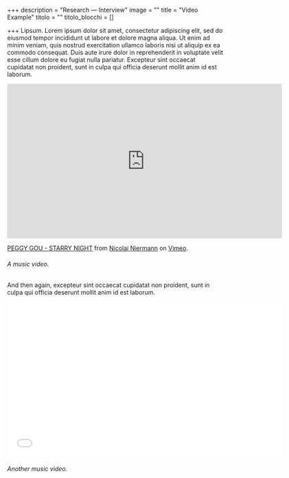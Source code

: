 +++
description = "Research — Interview"
image = ""
title = "Video Example"
titolo = ""
titolo_blocchi = []

+++
Lipsum. Lorem ipsum dolor sit amet, consectetur adipiscing elit, sed do eiusmod tempor incididunt ut labore et dolore magna aliqua. Ut enim ad minim veniam, quis nostrud exercitation ullamco laboris nisi ut aliquip ex ea commodo consequat. Duis aute irure dolor in reprehenderit in voluptate velit esse cillum dolore eu fugiat nulla pariatur. Excepteur sint occaecat cupidatat non proident, sunt in culpa qui officia deserunt mollit anim id est laborum.

<div class="embed-responsive embed-responsive-16by9"> <iframe src="https://player.vimeo.com/video/367709381?color=ffffff&title=0&byline=0&portrait=0" width="640" height="360" frameborder="0" allow="autoplay; fullscreen; picture-in-picture" allowfullscreen></iframe> </div>

<p><a href="[https://vimeo.com/367709381](https://vimeo.com/367709381 "https://vimeo.com/367709381")">PEGGY GOU - STARRY NIGHT</a> from <a href="[https://vimeo.com/user48791499](https://vimeo.com/user48791499 "https://vimeo.com/user48791499")">Nicolai Niermann</a> on <a href="[https://vimeo.com](https://vimeo.com "https://vimeo.com")">Vimeo</a>.</p>

###### A music video.

And then again, excepteur sint occaecat cupidatat non proident, sunt in culpa qui officia deserunt mollit anim id est laborum.

<div class="embed-responsive embed-responsive-16by9"> <iframe src="[https://player.vimeo.com/video/367709381?color=ffffff&title=0&byline=0&portrait=0](https://player.vimeo.com/video/367709381?color=ffffff&title=0&byline=0&portrait=0 "https://player.vimeo.com/video/367709381?color=ffffff&title=0&byline=0&portrait=0")" width="640" height="360" frameborder="0" allow="autoplay; fullscreen; picture-in-picture" allowfullscreen></iframe> </div>

###### Another music video.
